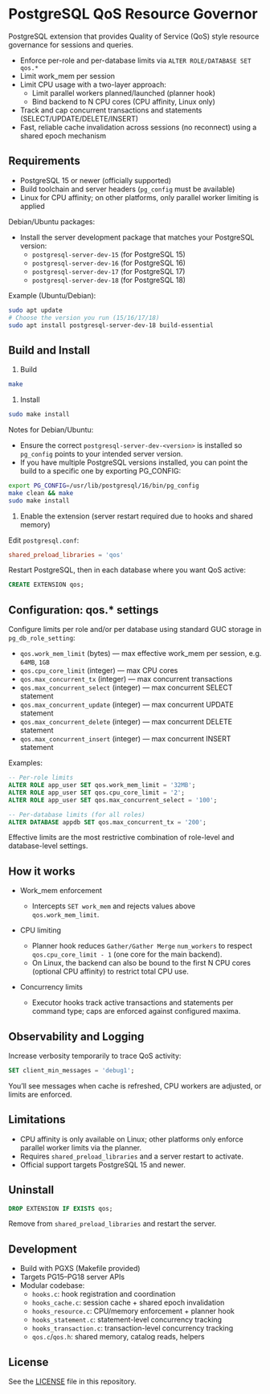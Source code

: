# PostgreSQL QoS Resource Governor

PostgreSQL extension that provides Quality of Service (QoS) style resource governance for sessions and queries.

- Enforce per-role and per-database limits via `ALTER ROLE/DATABASE SET qos.*`
- Limit work_mem per session
- Limit CPU usage with a two-layer approach:
  - Limit parallel workers planned/launched (planner hook)
  - Bind backend to N CPU cores (CPU affinity, Linux only)
- Track and cap concurrent transactions and statements (SELECT/UPDATE/DELETE/INSERT)
- Fast, reliable cache invalidation across sessions (no reconnect) using a shared epoch mechanism

## Requirements

- PostgreSQL 15 or newer (officially supported)
- Build toolchain and server headers (`pg_config` must be available)
- Linux for CPU affinity; on other platforms, only parallel worker limiting is applied

Debian/Ubuntu packages:

- Install the server development package that matches your PostgreSQL version:
  - `postgresql-server-dev-15` (for PostgreSQL 15)
  - `postgresql-server-dev-16` (for PostgreSQL 16)
  - `postgresql-server-dev-17` (for PostgreSQL 17)
  - `postgresql-server-dev-18` (for PostgreSQL 18)

Example (Ubuntu/Debian):

```bash
sudo apt update
# Choose the version you run (15/16/17/18)
sudo apt install postgresql-server-dev-18 build-essential
```

## Build and Install

1. Build

```bash
make
```

1. Install

```bash
sudo make install
```

Notes for Debian/Ubuntu:

- Ensure the correct `postgresql-server-dev-<version>` is installed so `pg_config` points to your intended server version.
- If you have multiple PostgreSQL versions installed, you can point the build to a specific one by exporting PG_CONFIG:

```bash
export PG_CONFIG=/usr/lib/postgresql/16/bin/pg_config
make clean && make
sudo make install
```

1. Enable the extension (server restart required due to hooks and shared memory)

Edit `postgresql.conf`:

```conf
shared_preload_libraries = 'qos'
```

Restart PostgreSQL, then in each database where you want QoS active:

```sql
CREATE EXTENSION qos;
```

## Configuration: qos.* settings

Configure limits per role and/or per database using standard GUC storage in `pg_db_role_setting`:

- `qos.work_mem_limit` (bytes) — max effective work_mem per session, e.g. `64MB`, `1GB`
- `qos.cpu_core_limit` (integer) — max CPU cores
- `qos.max_concurrent_tx` (integer) — max concurrent transactions
- `qos.max_concurrent_select` (integer) — max concurrent SELECT statement
- `qos.max_concurrent_update` (integer) — max concurrent UPDATE statement
- `qos.max_concurrent_delete` (integer) — max concurrent DELETE statement
- `qos.max_concurrent_insert` (integer) — max concurrent INSERT statement

Examples:

```sql
-- Per-role limits
ALTER ROLE app_user SET qos.work_mem_limit = '32MB';
ALTER ROLE app_user SET qos.cpu_core_limit = '2';
ALTER ROLE app_user SET qos.max_concurrent_select = '100';

-- Per-database limits (for all roles)
ALTER DATABASE appdb SET qos.max_concurrent_tx = '200';
```

Effective limits are the most restrictive combination of role-level and database-level settings.

## How it works

- Work_mem enforcement
  - Intercepts `SET work_mem` and rejects values above `qos.work_mem_limit`.

- CPU limiting
  - Planner hook reduces `Gather/Gather Merge` `num_workers` to respect `qos.cpu_core_limit - 1` (one core for the main backend).
  - On Linux, the backend can also be bound to the first N CPU cores (optional CPU affinity) to restrict total CPU use.

- Concurrency limits
  - Executor hooks track active transactions and statements per command type; caps are enforced against configured maxima.


## Observability and Logging

Increase verbosity temporarily to trace QoS activity:

```sql
SET client_min_messages = 'debug1';
```

You’ll see messages when cache is refreshed, CPU workers are adjusted, or limits are enforced.

## Limitations

- CPU affinity is only available on Linux; other platforms only enforce parallel worker limits via the planner.
- Requires `shared_preload_libraries` and a server restart to activate.
- Official support targets PostgreSQL 15 and newer.

## Uninstall

```sql
DROP EXTENSION IF EXISTS qos;
```

Remove from `shared_preload_libraries` and restart the server.

## Development

- Build with PGXS (Makefile provided)
- Targets PG15–PG18 server APIs
- Modular codebase:
  - `hooks.c`: hook registration and coordination
  - `hooks_cache.c`: session cache + shared epoch invalidation
  - `hooks_resource.c`: CPU/memory enforcement + planner hook
  - `hooks_statement.c`: statement-level concurrency tracking
  - `hooks_transaction.c`: transaction-level concurrency tracking
  - `qos.c`/`qos.h`: shared memory, catalog reads, helpers

## License

See the [LICENSE](LICENSE) file in this repository.
